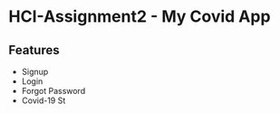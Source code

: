 # HCI-Assignment2 - My Covid App

<h2>Features</h2> 

- Signup 
- Login
- Forgot Password
- Covid-19 St

